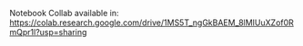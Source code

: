 Notebook Collab available in:
https://colab.research.google.com/drive/1MS5T_ngGkBAEM_8lMIUuXZof0RmQpr1l?usp=sharing
